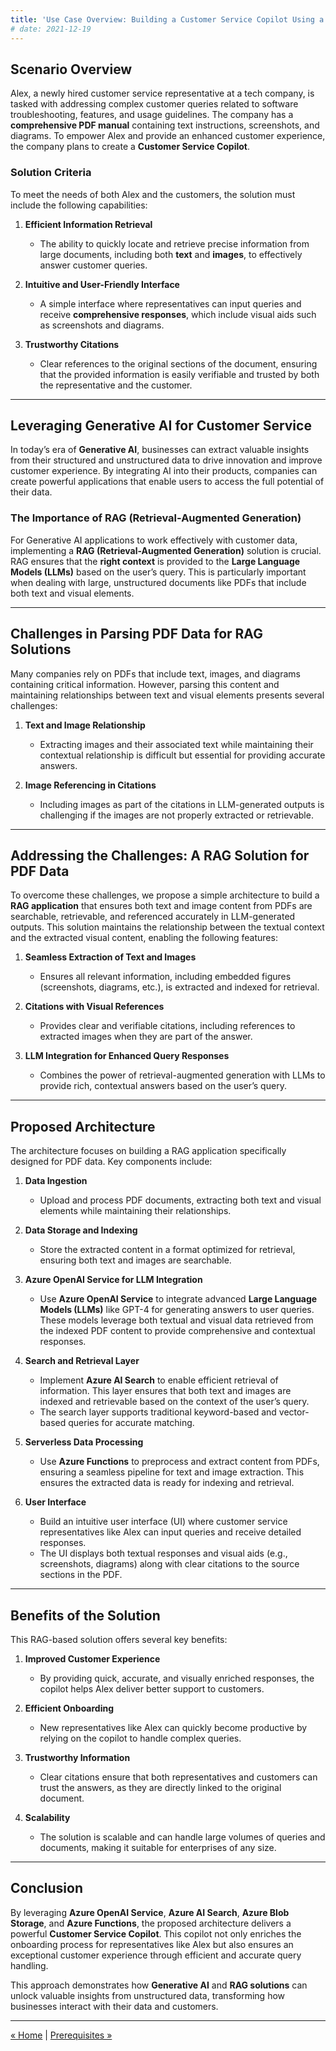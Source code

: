 ```yaml
---
title: 'Use Case Overview: Building a Customer Service Copilot Using a RAG Solution with PDF Data'
# date: 2021-12-19
---
```


## Scenario Overview  
  
Alex, a newly hired customer service representative at a tech company, is tasked with addressing complex customer queries related to software troubleshooting, features, and usage guidelines. The company has a **comprehensive PDF manual** containing text instructions, screenshots, and diagrams. To empower Alex and provide an enhanced customer experience, the company plans to create a **Customer Service Copilot**.  
  
### **Solution Criteria**  
To meet the needs of both Alex and the customers, the solution must include the following capabilities:  
  
1. **Efficient Information Retrieval**    
   - The ability to quickly locate and retrieve precise information from large documents, including both **text** and **images**, to effectively answer customer queries.    
  
2. **Intuitive and User-Friendly Interface**    
   - A simple interface where representatives can input queries and receive **comprehensive responses**, which include visual aids such as screenshots and diagrams.    
  
3. **Trustworthy Citations**    
   - Clear references to the original sections of the document, ensuring that the provided information is easily verifiable and trusted by both the representative and the customer.  
  
---  
  
## Leveraging Generative AI for Customer Service  
  
In today’s era of **Generative AI**, businesses can extract valuable insights from their structured and unstructured data to drive innovation and improve customer experience. By integrating AI into their products, companies can create powerful applications that enable users to access the full potential of their data.  
  
### **The Importance of RAG (Retrieval-Augmented Generation)**  
For Generative AI applications to work effectively with customer data, implementing a **RAG (Retrieval-Augmented Generation)** solution is crucial. RAG ensures that the **right context** is provided to the **Large Language Models (LLMs)** based on the user’s query. This is particularly important when dealing with large, unstructured documents like PDFs that include both text and visual elements.  
  
---  
  
## Challenges in Parsing PDF Data for RAG Solutions  
  
Many companies rely on PDFs that include text, images, and diagrams containing critical information. However, parsing this content and maintaining relationships between text and visual elements presents several challenges:  
  
1. **Text and Image Relationship**    
   - Extracting images and their associated text while maintaining their contextual relationship is difficult but essential for providing accurate answers.    
  
2. **Image Referencing in Citations**    
   - Including images as part of the citations in LLM-generated outputs is challenging if the images are not properly extracted or retrievable.  
  
---  
  
## Addressing the Challenges: A RAG Solution for PDF Data  
  
To overcome these challenges, we propose a simple architecture to build a **RAG application** that ensures both text and image content from PDFs are searchable, retrievable, and referenced accurately in LLM-generated outputs. This solution maintains the relationship between the textual context and the extracted visual content, enabling the following features:  
  
1. **Seamless Extraction of Text and Images**    
   - Ensures all relevant information, including embedded figures (screenshots, diagrams, etc.), is extracted and indexed for retrieval.  
  
2. **Citations with Visual References**    
   - Provides clear and verifiable citations, including references to extracted images when they are part of the answer.  
  
3. **LLM Integration for Enhanced Query Responses**    
   - Combines the power of retrieval-augmented generation with LLMs to provide rich, contextual answers based on the user’s query.  
  
---  
  
## Proposed Architecture  
  
The architecture focuses on building a RAG application specifically designed for PDF data. Key components include:  
  
1. **Data Ingestion**    
   - Upload and process PDF documents, extracting both text and visual elements while maintaining their relationships.  
  
2. **Data Storage and Indexing**    
   - Store the extracted content in a format optimized for retrieval, ensuring both text and images are searchable.  
  
3. **Azure OpenAI Service for LLM Integration**    
   - Use **Azure OpenAI Service** to integrate advanced **Large Language Models (LLMs)** like GPT-4 for generating answers to user queries. These models leverage both textual and visual data retrieved from the indexed PDF content to provide comprehensive and contextual responses.  
  
4. **Search and Retrieval Layer**    
   - Implement **Azure AI Search** to enable efficient retrieval of information. This layer ensures that both text and images are indexed and retrievable based on the context of the user’s query.    
   - The search layer supports traditional keyword-based and vector-based queries for accurate matching.  
  
5. **Serverless Data Processing**    
   - Use **Azure Functions** to preprocess and extract content from PDFs, ensuring a seamless pipeline for text and image extraction. This ensures the extracted data is ready for indexing and retrieval.    
  
6. **User Interface**    
   - Build an intuitive user interface (UI) where customer service representatives like Alex can input queries and receive detailed responses.    
   - The UI displays both textual responses and visual aids (e.g., screenshots, diagrams) along with clear citations to the source sections in the PDF.  

---  
  
## Benefits of the Solution  
  
This RAG-based solution offers several key benefits:  
  
1. **Improved Customer Experience**    
   - By providing quick, accurate, and visually enriched responses, the copilot helps Alex deliver better support to customers.  
  
2. **Efficient Onboarding**    
   - New representatives like Alex can quickly become productive by relying on the copilot to handle complex queries.  
  
3. **Trustworthy Information**    
   - Clear citations ensure that both representatives and customers can trust the answers, as they are directly linked to the original document.  
  
4. **Scalability**    
   - The solution is scalable and can handle large volumes of queries and documents, making it suitable for enterprises of any size.  

---  
  
## Conclusion  
  
By leveraging **Azure OpenAI Service**, **Azure AI Search**, **Azure Blob Storage**, and **Azure Functions**, the proposed architecture delivers a powerful **Customer Service Copilot**. This copilot not only enriches the onboarding process for representatives like Alex but also ensures an exceptional customer experience through efficient and accurate query handling.   
  
This approach demonstrates how **Generative AI** and **RAG solutions** can unlock valuable insights from unstructured data, transforming how businesses interact with their data and customers.  

---

[&laquo; Home](/azure-open-ai-rag-oyd-text-images) | [Prerequisites &raquo;](/azure-open-ai-rag-oyd-text-images/prerequisites)
